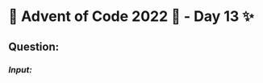 # :christmas_tree: Advent of Code 2022 :christmas_tree: - Day 13 :sparkles:
## Question: 
>
>
>

### *Input:*

>
>
>